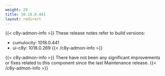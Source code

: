 ```yaml
---
weight: 29
title: 10.18.0.441
layout: redirect
---
```


{{< c8y-admon-info >}}
These release notes refer to build versions:
- cumulocity: 1018.0.441
- ui-c8y: 1018.0.269
{{< /c8y-admon-info >}}


{{< c8y-admon-info >}}
There have not been any significant improvements or fixes related to this component since the last Maintenance release.
{{< /c8y-admon-info >}}
